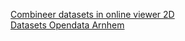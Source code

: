 [Combineer datasets in online viewer 2D](https://arnhem.maps.arcgis.com/apps/webappviewer/index.html?id=ccc471b8ef5c45afb8f91bc7f486c6cc)<br>
[Datasets Opendata Arnhem](https://opendata.arnhem.nl/)
